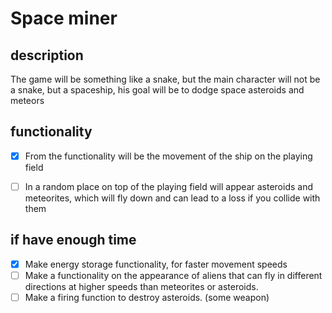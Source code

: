 # Space miner

## description

The game will be something like a snake, but the main character will not be a snake, but a spaceship, his goal will be to dodge space asteroids and meteors

## functionality

- [x] From the functionality will be the movement of the ship on the playing field

- [ ] In a random place on top of the playing field will appear asteroids and meteorites, which will fly down and can lead to a loss if you collide with them

## if have enough time

- [x] Make energy storage functionality, for faster movement speeds
- [ ] Make a functionality on the appearance of aliens that can fly in different directions at higher speeds than meteorites or asteroids.
- [ ] Make a firing function to destroy asteroids. (some weapon)

